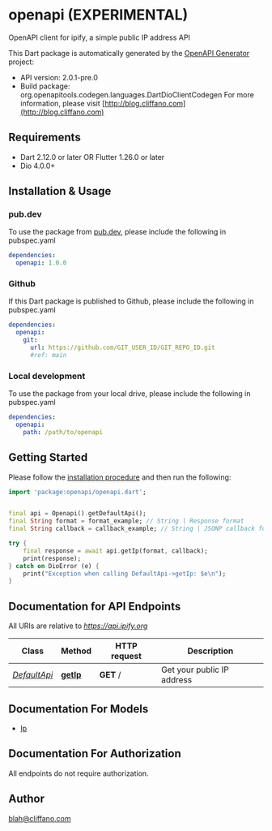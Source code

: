 # openapi (EXPERIMENTAL)
OpenAPI client for ipify, a simple public IP address API

This Dart package is automatically generated by the [OpenAPI Generator](https://openapi-generator.tech) project:

- API version: 2.0.1-pre.0
- Build package: org.openapitools.codegen.languages.DartDioClientCodegen
For more information, please visit [http://blog.cliffano.com](http://blog.cliffano.com)

## Requirements

* Dart 2.12.0 or later OR Flutter 1.26.0 or later
* Dio 4.0.0+

## Installation & Usage

### pub.dev
To use the package from [pub.dev](https://pub.dev), please include the following in pubspec.yaml
```yaml
dependencies:
  openapi: 1.0.0
```

### Github
If this Dart package is published to Github, please include the following in pubspec.yaml
```yaml
dependencies:
  openapi:
    git:
      url: https://github.com/GIT_USER_ID/GIT_REPO_ID.git
      #ref: main
```

### Local development
To use the package from your local drive, please include the following in pubspec.yaml
```yaml
dependencies:
  openapi:
    path: /path/to/openapi
```

## Getting Started

Please follow the [installation procedure](#installation--usage) and then run the following:

```dart
import 'package:openapi/openapi.dart';


final api = Openapi().getDefaultApi();
final String format = format_example; // String | Response format
final String callback = callback_example; // String | JSONP callback function name

try {
    final response = await api.getIp(format, callback);
    print(response);
} catch on DioError (e) {
    print("Exception when calling DefaultApi->getIp: $e\n");
}

```

## Documentation for API Endpoints

All URIs are relative to *https://api.ipify.org*

Class | Method | HTTP request | Description
------------ | ------------- | ------------- | -------------
[*DefaultApi*](doc/DefaultApi.md) | [**getIp**](doc/DefaultApi.md#getip) | **GET** / | Get your public IP address


## Documentation For Models

 - [Ip](doc/Ip.md)


## Documentation For Authorization

 All endpoints do not require authorization.


## Author

blah@cliffano.com

